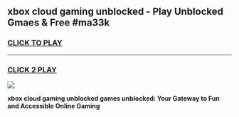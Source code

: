 
## xbox cloud gaming unblocked - Play Unblocked Gmaes & Free #ma33k
<h3>
<a href="https://news.freeplayer.one?title=xbox_cloud_gaming_unblocked&ref=03M">CLICK TO PLAY</a></h3>
<hr>

<h3>
<a href="https://news.freeplayer.one?title=xbox_cloud_gaming_unblocked&ref=03M">CLICK 2 PLAY</a>
  
</h3>

<a href="https://news.freeplayer.one?title=xbox_cloud_gaming_unblocked&ref=03M"><img src="https://clearcache.store/games.png"></a>


**xbox cloud gaming unblocked games unblocked: Your Gateway to Fun and Accessible Online Gaming**
